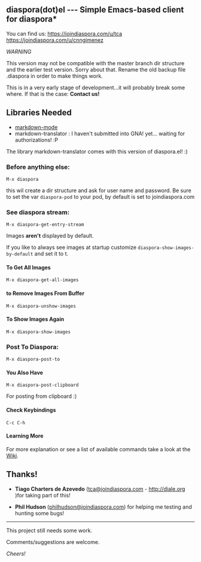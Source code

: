## diaspora(dot)el --- Simple Emacs-based client for diaspora*

You can find us: 
https://joindiaspora.com/u/tca
https://joindiaspora.com/u/cnngimenez

*WARNING*

This version may not be compatible with the master branch dir structure and the earlier test version. Sorry about that. Rename the old backup file .diaspora in order to make things work.

This is in a very early stage of development...it will probably break some where. If that is the case: **Contact us!**

## Libraries Needed

* [markdown-mode](http://jblevins.org/projects/markdown-mode/)
* markdown-translator : I haven't submitted into GNA! yet... waiting for authorizations! :P

The library markdown-translator comes with this version of diaspora.el! :)


### Before anything else:

    M-x diaspora
    
this wil create a dir structure and ask for user name and password. Be sure to set the var `diaspora-pod` to your pod, by default is set to joindiaspora.com

### See diaspora stream:

    M-x diaspora-get-entry-stream

Images **aren't** displayed by default.

If you like to always see images at startup customize `diaspora-show-images-by-default` and set it to t.

#### To Get All Images

	M-x diaspora-get-all-images
	
#### to Remove Images From Buffer 

    M-x diaspora-unshow-images

#### To Show Images Again

    M-x diaspora-show-images

### Post To Diaspora:

    M-x diaspora-post-to

#### You Also Have 

    M-x diaspora-post-clipboard

For posting from clipboard :)

#### Check Keybindings

    C-c C-h


#### Learning More

For more explanation or see a list of available commands take a look at the [Wiki](https://github.com/cnngimenez/diaspora.el/wiki).

## Thanks!

* **Tiago Charters de Azevedo** (tca@joindiaspora.com - http://diale.org )for taking part of this! 

* **Phil Hudson** (philhudson@joindiaspora.com) for helping me testing and hunting some bugs!


---

This project still needs some work.

Comments/suggestions are welcome.


*Cheers!*



